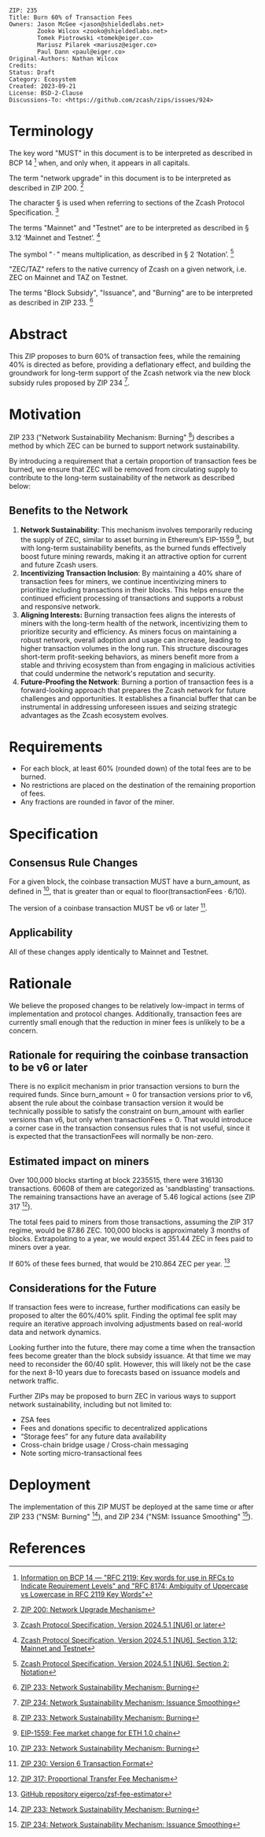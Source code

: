 ```
ZIP: 235
Title: Burn 60% of Transaction Fees
Owners: Jason McGee <jason@shieldedlabs.net>
        Zooko Wilcox <zooko@shieldedlabs.net>
        Tomek Piotrowski <tomek@eiger.co>
        Mariusz Pilarek <mariusz@eiger.co>
        Paul Dann <paul@eiger.co>
Original-Authors: Nathan Wilcox
Credits:
Status: Draft
Category: Ecosystem
Created: 2023-09-21
License: BSD-2-Clause
Discussions-To: <https://github.com/zcash/zips/issues/924>
```


# Terminology

The key word "MUST" in this document is to be interpreted as described in
BCP 14 [^BCP14] when, and only when, it appears in all capitals.

The term "network upgrade" in this document is to be interpreted as described
in ZIP 200. [^zip-0200]

The character § is used when referring to sections of the Zcash Protocol
Specification. [^protocol]

The terms "Mainnet" and "Testnet" are to be interpreted as described in
§ 3.12 ‘Mainnet and Testnet’. [^protocol-networks]

The symbol "$\,\cdot\,$" means multiplication, as described in § 2 ‘Notation’.
[^protocol-notation]

"ZEC/TAZ" refers to the native currency of Zcash on a given network, i.e.
ZEC on Mainnet and TAZ on Testnet.

The terms "Block Subsidy", "Issuance", and "Burning" are to be interpreted
as described in ZIP 233. [^zip-0233]


# Abstract

This ZIP proposes to burn 60% of transaction fees, while the remaining 40% is
directed as before, providing a deflationary effect, and building the groundwork
for long-term support of the Zcash network via the new block subsidy rules
proposed by ZIP 234 [^zip-0234].


# Motivation

ZIP 233 ("Network Sustainability Mechanism: Burning" [^zip-0233]) describes a
method by which ZEC can be burned to support network sustainability.

By introducing a requirement that a certain proportion of transaction fees be
burned, we ensure that ZEC will be removed from circulating supply to contribute
to the long-term sustainability of the network as described below:

## Benefits to the Network

1. **Network Sustainability**: This mechanism involves temporarily reducing the
   supply of ZEC, similar to asset burning in Ethereum’s EIP-1559 [^eip-1559],
   but with long-term sustainability benefits, as the burned funds effectively
   boost future mining rewards, making it an attractive option for current and
   future Zcash users.
2. **Incentivizing Transaction Inclusion**: By maintaining a 40% share of
   transaction fees for miners, we continue incentivizing miners to prioritize
   including transactions in their blocks. This helps ensure the continued
   efficient processing of transactions and supports a robust and responsive
   network.
3. **Aligning Interests:** Burning transaction fees aligns the interests
   of miners with the long-term health of the network, incentivizing them
   to prioritize security and efficiency. As miners focus on maintaining a
   robust network, overall adoption and usage can increase, leading to higher
   transaction volumes in the long run. This structure discourages short-term
   profit-seeking behaviors, as miners benefit more from a stable and thriving
   ecosystem than from engaging in malicious activities that could undermine the
   network's reputation and security.
4. **Future-Proofing the Network**: Burning a portion of transaction fees
   is a forward-looking approach that prepares the Zcash network for future
   challenges and opportunities. It establishes a financial buffer that can be
   instrumental in addressing unforeseen issues and seizing strategic advantages
   as the Zcash ecosystem evolves.


# Requirements

* For each block, at least 60% (rounded down) of the total fees are to be
  burned.
* No restrictions are placed on the destination of the remaining proportion of
  fees.
* Any fractions are rounded in favor of the miner.


# Specification

## Consensus Rule Changes

For a given block, the coinbase transaction MUST have a $\mathsf{burn\_amount}$,
as defined in [^zip-0233], that is greater than or equal to
$\mathsf{floor}(\mathsf{transactionFees} \cdot 6 / 10)$.

The version of a coinbase transaction MUST be v6 or later [^zip-0230].

## Applicability

All of these changes apply identically to Mainnet and Testnet.


# Rationale

We believe the proposed changes to be relatively low-impact in terms of
implementation and protocol changes. Additionally, transaction fees are
currently small enough that the reduction in miner fees is unlikely to be a
concern.

## Rationale for requiring the coinbase transaction to be v6 or later

There is no explicit mechanism in prior transaction versions to burn the
required funds. Since $\mathsf{burn\_amount} = 0$ for transaction versions
prior to v6, absent the rule about the coinbase transaction version it
would be technically possible to satisfy the constraint on $\mathsf{burn\_amount}$
with earlier versions than v6, but only when $\mathsf{transactionFees} = 0$.
That would introduce a corner case in the transaction consensus rules that
is not useful, since it is expected that the $\mathsf{transactionFees}$
will normally be non-zero.

## Estimated impact on miners

Over 100,000 blocks starting at block 2235515, there were 316130 transactions.
60608 of them are categorized as 'sandblasting' transactions. The remaining
transactions have an average of 5.46 logical actions (see ZIP 317 [^zip-0317]).

The total fees paid to miners from those transactions, assuming the ZIP 317
regime, would be 87.86 ZEC. 100,000 blocks is approximately 3 months of blocks.
Extrapolating to a year, we would expect 351.44 ZEC in fees paid to miners over
a year.

If 60% of these fees burned, that would be 210.864 ZEC per year. [^zsf-fee-estimator]

## Considerations for the Future

If transaction fees were to increase, further modifications can easily be
proposed to alter the 60%/40% split. Finding the optimal fee split may require
an iterative approach involving adjustments based on real-world data and network
dynamics.

Looking further into the future, there may come a time when the transaction fees
become greater than the block subsidy issuance. At that time we may need to
reconsider the 60/40 split. However, this will likely not be the case for the
next 8-10 years due to forecasts based on issuance models and network traffic.

Further ZIPs may be proposed to burn ZEC in various ways to support network
sustainability, including but not limited to:

- ZSA fees
- Fees and donations specific to decentralized applications
- “Storage fees” for any future data availability
- Cross-chain bridge usage / Cross-chain messaging
- Note sorting micro-transactional fees


# Deployment

The implementation of this ZIP MUST be deployed at the same time or after
ZIP 233 ("NSM: Burning" [^zip-0233]), and ZIP 234 ("NSM: Issuance Smoothing"
[^zip-0234]).


# References

[^BCP14]: [Information on BCP 14 — "RFC 2119: Key words for use in RFCs to Indicate Requirement Levels" and "RFC 8174: Ambiguity of Uppercase vs Lowercase in RFC 2119 Key Words"](https://www.rfc-editor.org/info/bcp14)

[^protocol]: [Zcash Protocol Specification, Version 2024.5.1 [NU6] or later](protocol/protocol.pdf)

[^protocol-notation]: [Zcash Protocol Specification, Version 2024.5.1 [NU6]. Section 2: Notation](protocol/protocol.pdf#notation)

[^protocol-networks]: [Zcash Protocol Specification, Version 2024.5.1 [NU6]. Section 3.12: Mainnet and Testnet](protocol/protocol.pdf#networks)

[^zip-0200]: [ZIP 200: Network Upgrade Mechanism](zip-0200.rst)

[^zip-0230]: [ZIP 230: Version 6 Transaction Format](zip-0230.rst)

[^zip-0233]: [ZIP 233: Network Sustainability Mechanism: Burning](zip-0233.rst)

[^zip-0234]: [ZIP 234: Network Sustainability Mechanism: Issuance Smoothing](zip-0234.rst)

[^zip-0317]: [ZIP 317: Proportional Transfer Fee Mechanism](zip-0317.rst)

[^zsf-fee-estimator]: [GitHub repository eigerco/zsf-fee-estimator](https://github.com/eigerco/zsf-fee-estimator)

[^eip-1559]: [EIP-1559: Fee market change for ETH 1.0 chain](https://eips.ethereum.org/EIPS/eip-1559)
